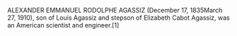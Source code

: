 ALEXANDER EMMANUEL RODOLPHE AGASSIZ (December 17, 1835March 27, 1910), son of Louis Agassiz and stepson of Elizabeth Cabot Agassiz, was an American scientist and engineer.[1]
